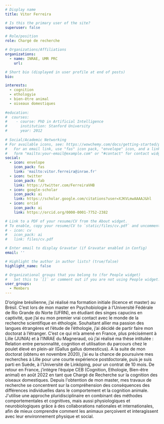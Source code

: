 ```yaml
---
# Display name
title: Vitor Ferreira

# Is this the primary user of the site?
superuser: false

# Role/position
role: Chargé de recherche

# Organizations/Affiliations
organizations:
  - name: INRAE, UMR PRC
    url: 

# Short bio (displayed in user profile at end of posts)
bio: 

interests:
  - cognition
  - ethologyie
  - bien-être animal
  - oiseaux domestiques
  
#education:
#  courses:
#    - course: PhD in Artificial Intelligence
#      institution: Stanford University
#      year: 2012
 
# Social/Academic Networking
# For available icons, see: https://wowchemy.com/docs/getting-started/page-builder/#icons
#   For an email link, use "fas" icon pack, "envelope" icon, and a link in the
#   form "mailto:your-email@example.com" or "#contact" for contact widget.
social:
  - icon: envelope
    icon_pack: fas
    link: 'mailto:vitor.ferreira@inrae.fr'
  - icon: twitter
    icon_pack: fab
    link: https://twitter.com/FerreiraVHB
  - icon: google-scholar
    icon_pack: ai
    link: https://scholar.google.com/citations?user=XJKVLmwAAAAJ&hl
  - icon: orcid
    icon_pack: ai
    link: https://orcid.org/0000-0001-7752-2382

# Link to a PDF of your resume/CV from the About widget.
# To enable, copy your resume/CV to `static/files/cv.pdf` and uncomment the lines below.
# - icon: cv
#   icon_pack: ai
#   link: files/cv.pdf

# Enter email to display Gravatar (if Gravatar enabled in Config)
email: ''

# Highlight the author in author lists? (true/false)
highlight_name: false

# Organizational groups that you belong to (for People widget)
#   Set this to `[]` or comment out if you are not using People widget.
user_groups:
  - Members
---
```

D’origine brésilienne, j’ai réalisé ma formation initiale (licence et master) au Brésil. C’est lors de mon master en Psychobiologie à l’Université Fédérale de Rio Grande do Norte (UFRN), en étudiant des singes capucins en captivité, que j’ai eu mon premier vrai contact avec le monde de la recherche scientifique en éthologie. Souhaitant allier ma passion des langues étrangères et l’étude de l’éthologie, j’ai décidé de partir faire mon doctorat à l’étranger. C’est ce qui m’a amené en France, plus précisément à Lille (JUNIA) et à l’INRAE du Magneraud, où j’ai réalisé ma thèse intitulée : Relation entre personnalité, cognition et utilisation du parcours chez le poulet élevé en plein-air (Gallus gallus domesticus). A la suite de mon doctorat (obtenu en novembre 2020), j’ai eu la chance de poursuivre mes recherches à Lille pour une courte expérience postdoctorale, puis je suis parti en Suède, à l’Université de Linköping, pour un contrat de 10 mois. De retour en France, j’intègre l’équipe CEB (Cognition, Ethologie, Bien-être animal) en août 2022 en tant que Chargé de Recherche sur la cognition des oiseaux domestiques. Depuis l'obtention de mon master, mes travaux de recherche se concentrent sur la compréhension des conséquences des différences individuelles dans le comportement et la cognition animale. J'utilise une approche pluridisciplinaire en combinant des méthodes comportementales et cognitives, mais aussi physiologiques et neurobiologiques grâce à des collaborations nationales et internationales, afin de mieux comprendre comment les animaux perçoivent et interagissent avec leur environnement physique et social.